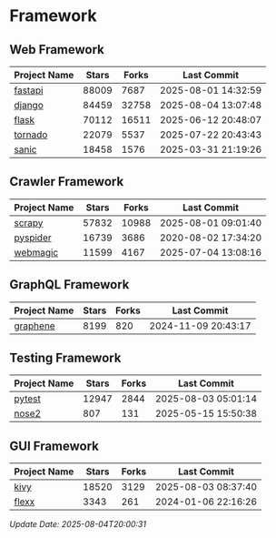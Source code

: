 # Framework

## Web Framework
| Project Name | Stars | Forks | Last Commit |
| ------------ | ----- | ----- | ----------- |
| [fastapi](https://github.com/fastapi/fastapi) | 88009 | 7687 | 2025-08-01 14:32:59 |
| [django](https://github.com/django/django) | 84459 | 32758 | 2025-08-04 13:07:48 |
| [flask](https://github.com/pallets/flask) | 70112 | 16511 | 2025-06-12 20:48:07 |
| [tornado](https://github.com/tornadoweb/tornado) | 22079 | 5537 | 2025-07-22 20:43:43 |
| [sanic](https://github.com/sanic-org/sanic) | 18458 | 1576 | 2025-03-31 21:19:26 |

## Crawler Framework
| Project Name | Stars | Forks | Last Commit |
| ------------ | ----- | ----- | ----------- |
| [scrapy](https://github.com/scrapy/scrapy) | 57832 | 10988 | 2025-08-01 09:01:40 |
| [pyspider](https://github.com/binux/pyspider) | 16739 | 3686 | 2020-08-02 17:34:20 |
| [webmagic](https://github.com/code4craft/webmagic) | 11599 | 4167 | 2025-07-04 13:08:16 |

## GraphQL Framework
| Project Name | Stars | Forks | Last Commit |
| ------------ | ----- | ----- | ----------- |
| [graphene](https://github.com/graphql-python/graphene) | 8199 | 820 | 2024-11-09 20:43:17 |

## Testing Framework
| Project Name | Stars | Forks | Last Commit |
| ------------ | ----- | ----- | ----------- |
| [pytest](https://github.com/pytest-dev/pytest) | 12947 | 2844 | 2025-08-03 05:01:14 |
| [nose2](https://github.com/nose-devs/nose2) | 807 | 131 | 2025-05-15 15:50:38 |

## GUI Framework
| Project Name | Stars | Forks | Last Commit |
| ------------ | ----- | ----- | ----------- |
| [kivy](https://github.com/kivy/kivy) | 18520 | 3129 | 2025-08-03 08:37:40 |
| [flexx](https://github.com/flexxui/flexx) | 3343 | 261 | 2024-01-06 22:16:26 |

*Update Date: 2025-08-04T20:00:31*